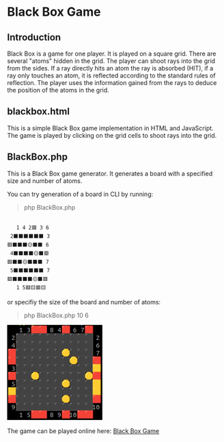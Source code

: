 # Black Box Game

## Introduction

Black Box is a game for one player. It is played on a square grid. There are several "atoms" hidden in the grid. The player can shoot rays into the grid from the sides. If a ray directly hits an atom the ray is absorbed (HIT), if a ray only touches an atom, it is reflected according to the standard rules of reflection. The player uses the information gained from the rays to deduce the position of the atoms in the grid.

## blackbox.html

This is a simple Black Box game implementation in HTML and JavaScript. The game is played by clicking on the grid cells to shoot rays into the grid.


## BlackBox.php

This is a Black Box game generator. It generates a board with a specified size and number of atoms.

You can try generation of a board in CLI by running:
> php BlackBox.php

<pre><code>
   1 4 2🟥 3 6
 2⬛⬛⬛⬛⬛⬛ 3
🟥⬛⬛⬛🟡⬛⬛ 6
 4⬛⬛⬛⬛🟡⬛🟥
🟥⬛⬛🟡⬛⬛⬛ 7
 5⬛⬛⬛⬛⬛⬛ 7
🟥⬛⬛⬛⬛🟡⬛🟥
   1 5🟥🟨🟥🟨
</code></pre>



or specifiy the size of the board and number of atoms:
> php BlackBox.php 10 6

![Black Box 8x8 and 6 atoms example](example-8-6.png)

The game can be played online here: [Black Box Game](https://bezumie.com/blackbox)
